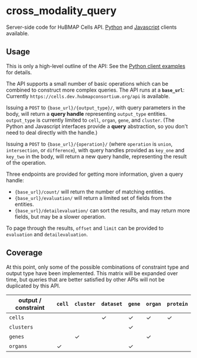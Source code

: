 # cross_modality_query

Server-side code for HuBMAP Cells API.
[Python](https://github.com/hubmapconsortium/hubmap-api-py-client) and 
[Javascript](https://github.com/hubmapconsortium/hubmap-api-js-client) clients available.

## Usage

This is only a high-level outline of the API:
See the [Python client examples](https://github.com/hubmapconsortium/hubmap-api-py-client/tree/main/examples) for details.

The API supports a small number of basic operations which can be combined to construct more complex queries.
The API runs at a **`base_url`**: Currently `https://cells.dev.hubmapconsortium.org/api` is available.

Issuing a `POST` to `{base_url}/{output_type}/`, with query parameters in the body,
will return a **query handle** representing `output_type` entities.
`output_type` is currently limited to `cell`, `organ`, `gene`, and `cluster`.
(The Python and Javascript interfaces provide a **query** abstraction, so you don't need to deal directly with the handle.)

Issuing a `POST` to `{base_url}/{operation}/` (where `operation` is `union`, `intersection`, or `difference`),
with query handles provided as `key_one` and `key_two` in the body, will return a new query handle,
representing the result of the operation.

Three endpoints are provided for getting more information, given a query handle:
- `{base_url}/count/` will return the number of matching entities.
- `{base_url}/evaluation/` will return a limited set of fields from the entities.
- `{base_url}/detailevaluation/` can sort the results, and may return more fields, but may be a slower operation.

To page through the results, `offset` and `limit` can be provided to `evaluation` and `detailevaluation`.

## Coverage

At this point, only some of the possible combinations of constraint type and output type have been implemented.
This matrix will be expanded over time, but queries that are better satisfied by other APIs will not be duplicated by this API.

| output / constraint | `cell`    | `cluster` | `dataset` | `gene`    | `organ`   | `protein` |
| ------------------- | --------- | --------- | --------- | --------- | --------- | --------- |
| `cells`             |           |           | ✓         | ✓         | ✓         | ✓         |
| `clusters`          |           |           |           | ✓         |           |           |
| `genes`             |           | ✓         |           |           | ✓         |           |
| `organs`            | ✓         |           |           | ✓         |           |           |

